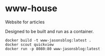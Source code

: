# www-house
Website for articles

Designed to be built and run as a container.

    docker build -t www-jasonsblog:latest .
    docker scout quickview
    docker run -p 8080:80 www-jasonsblog:latest
